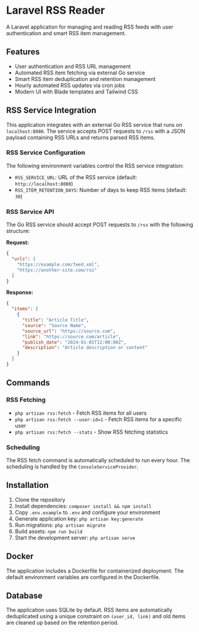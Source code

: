 # Laravel RSS Reader

A Laravel application for managing and reading RSS feeds with user authentication and smart RSS item management.

## Features

- User authentication and RSS URL management
- Automated RSS item fetching via external Go service
- Smart RSS item deduplication and retention management
- Hourly automated RSS updates via cron jobs
- Modern UI with Blade templates and Tailwind CSS

## RSS Service Integration

This application integrates with an external Go RSS service that runs on `localhost:8080`. The service accepts POST requests to `/rss` with a JSON payload containing RSS URLs and returns parsed RSS items.

### RSS Service Configuration

The following environment variables control the RSS service integration:

- `RSS_SERVICE_URL`: URL of the RSS service (default: `http://localhost:8080`)
- `RSS_ITEM_RETENTION_DAYS`: Number of days to keep RSS items (default: `30`)

### RSS Service API

The Go RSS service should accept POST requests to `/rss` with the following structure:

**Request:**
```json
{
  "urls": [
    "https://example.com/feed.xml",
    "https://another-site.com/rss"
  ]
}
```

**Response:**
```json
{
  "items": [
    {
      "title": "Article Title",
      "source": "Source Name",
      "source_url": "https://source.com",
      "link": "https://source.com/article",
      "publish_date": "2024-01-01T12:00:00Z",
      "description": "Article description or content"
    }
  ]
}
```

## Commands

### RSS Fetching

- `php artisan rss:fetch` - Fetch RSS items for all users
- `php artisan rss:fetch --user-id=1` - Fetch RSS items for a specific user
- `php artisan rss:fetch --stats` - Show RSS fetching statistics

### Scheduling

The RSS fetch command is automatically scheduled to run every hour. The scheduling is handled by the `ConsoleServiceProvider`.

## Installation

1. Clone the repository
2. Install dependencies: `composer install && npm install`
3. Copy `.env.example` to `.env` and configure your environment
4. Generate application key: `php artisan key:generate`
5. Run migrations: `php artisan migrate`
6. Build assets: `npm run build`
7. Start the development server: `php artisan serve`

## Docker

The application includes a Dockerfile for containerized deployment. The default environment variables are configured in the Dockerfile.

## Database

The application uses SQLite by default. RSS items are automatically deduplicated using a unique constraint on `(user_id, link)` and old items are cleaned up based on the retention period.